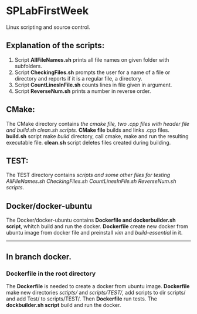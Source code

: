 # SPLabFirstWeek
Linux scripting and source control.

## Explanation of the scripts:
1. Script **AllFileNames.sh** prints all file names on given folder with subfolders.
2. Script **CheckingFiles.sh** prompts the user for a name of a file or directory and reports if it is a regular file, a directory.
3. Script **CountLinesInFile.sh** counts lines in file given in argument.
4. Script **ReverseNum.sh** prints a number in reverse order.

## CMake:
The CMake directory contains *the cmake file, two .cpp files with header file and build.sh clean.sh scripts.* **CMake file** builds and links .cpp files. **build.sh** script make *build* directory, call cmake, make and run the resulting executable file. **clean.sh** script deletes files created during building.
  
## TEST:
The TEST directory contains *scripts and some other files for testing AllFileNames.sh CheckingFiles.sh CountLinesInFile.sh ReverseNum.sh scripts*.

## Docker/docker-ubuntu
The Docker/docker-ubuntu contains **Dockerfile and dockerbuilder.sh script**, whitch build and run the docker. **Dockerfile** create new docker from ubuntu image from docker file and preinstall *vim* and *build-essential* in it.

--- 

## In branch docker.

### Dockerfile in the root directory
The **Dockerfile** is needed to create a docker from ubuntu image. **Dockerfile** make new directories *sctipts/* and *scripts/TEST/*, add scripts to dir scripts/ and add Test/ to scripts/TEST/. Then **Dockerfile** run tests. The **dockbuilder.sh script** build and run the docker.
